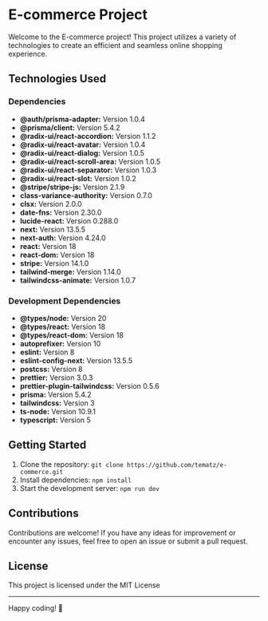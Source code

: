 # E-commerce Project

Welcome to the E-commerce project! This project utilizes a variety of technologies to create an efficient and seamless online shopping experience.

## Technologies Used

### Dependencies

- **@auth/prisma-adapter:** Version 1.0.4
- **@prisma/client:** Version 5.4.2
- **@radix-ui/react-accordion:** Version 1.1.2
- **@radix-ui/react-avatar:** Version 1.0.4
- **@radix-ui/react-dialog:** Version 1.0.5
- **@radix-ui/react-scroll-area:** Version 1.0.5
- **@radix-ui/react-separator:** Version 1.0.3
- **@radix-ui/react-slot:** Version 1.0.2
- **@stripe/stripe-js:** Version 2.1.9
- **class-variance-authority:** Version 0.7.0
- **clsx:** Version 2.0.0
- **date-fns:** Version 2.30.0
- **lucide-react:** Version 0.288.0
- **next:** Version 13.5.5
- **next-auth:** Version 4.24.0
- **react:** Version 18
- **react-dom:** Version 18
- **stripe:** Version 14.1.0
- **tailwind-merge:** Version 1.14.0
- **tailwindcss-animate:** Version 1.0.7

### Development Dependencies

- **@types/node:** Version 20
- **@types/react:** Version 18
- **@types/react-dom:** Version 18
- **autoprefixer:** Version 10
- **eslint:** Version 8
- **eslint-config-next:** Version 13.5.5
- **postcss:** Version 8
- **prettier:** Version 3.0.3
- **prettier-plugin-tailwindcss:** Version 0.5.6
- **prisma:** Version 5.4.2
- **tailwindcss:** Version 3
- **ts-node:** Version 10.9.1
- **typescript:** Version 5

## Getting Started

1. Clone the repository: `git clone https://github.com/tematz/e-commerce.git`
2. Install dependencies: `npm install`
3. Start the development server: `npm run dev`

## Contributions

Contributions are welcome! If you have any ideas for improvement or encounter any issues, feel free to open an issue or submit a pull request.

## License

This project is licensed under the MIT License

---

Happy coding! 🚀

